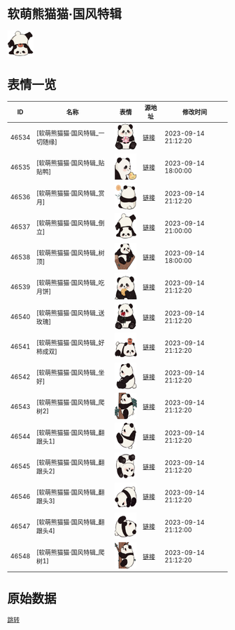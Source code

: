 # 软萌熊猫猫·国风特辑

<img src="./cover.png" height="60" alt="cover" />

# 表情一览

|ID|名称|表情|源地址|修改时间|
|----|----|----|----|----|
|46534|[软萌熊猫猫·国风特辑_一切随缘]|<img src="./pic/046534_%5B软萌熊猫猫·国风特辑_一切随缘%5D.png" height="60" alt="一切随缘"/>|[链接](https://i0.hdslb.com/bfs/garb/9b7b4e78dcd2f066fa89b7f360c7e3ac55ca0d52.png)|2023-09-14 21:12:20|
|46535|[软萌熊猫猫·国风特辑_贴贴鸭]|<img src="./pic/046535_%5B软萌熊猫猫·国风特辑_贴贴鸭%5D.png" height="60" alt="贴贴鸭"/>|[链接](https://i0.hdslb.com/bfs/garb/568c456bd5281009d6da0f55fccddd354e635ae2.png)|2023-09-14 18:00:00|
|46536|[软萌熊猫猫·国风特辑_赏月]|<img src="./pic/046536_%5B软萌熊猫猫·国风特辑_赏月%5D.png" height="60" alt="赏月"/>|[链接](https://i0.hdslb.com/bfs/garb/59ad1428b58b46bc6d1fce017c89c24ab45c2235.png)|2023-09-14 21:12:20|
|46537|[软萌熊猫猫·国风特辑_倒立]|<img src="./pic/046537_%5B软萌熊猫猫·国风特辑_倒立%5D.png" height="60" alt="倒立"/>|[链接](https://i0.hdslb.com/bfs/garb/62abc1f35e9c7b2a430ed4bcddfd2dd53a261e32.png)|2023-09-14 21:00:00|
|46538|[软萌熊猫猫·国风特辑_树顶]|<img src="./pic/046538_%5B软萌熊猫猫·国风特辑_树顶%5D.png" height="60" alt="树顶"/>|[链接](https://i0.hdslb.com/bfs/garb/7e97393c9e31f488af3633ad776f350ffce60d6d.png)|2023-09-14 18:00:00|
|46539|[软萌熊猫猫·国风特辑_吃月饼]|<img src="./pic/046539_%5B软萌熊猫猫·国风特辑_吃月饼%5D.png" height="60" alt="吃月饼"/>|[链接](https://i0.hdslb.com/bfs/garb/d3b6d8d47b25bcd76031ba214908781bdc15c1c2.png)|2023-09-14 21:12:20|
|46540|[软萌熊猫猫·国风特辑_送玫瑰]|<img src="./pic/046540_%5B软萌熊猫猫·国风特辑_送玫瑰%5D.png" height="60" alt="送玫瑰"/>|[链接](https://i0.hdslb.com/bfs/garb/9f88db8901fb9e2067a67c319a3cf670a1370e04.png)|2023-09-14 21:12:20|
|46541|[软萌熊猫猫·国风特辑_好柿成双]|<img src="./pic/046541_%5B软萌熊猫猫·国风特辑_好柿成双%5D.png" height="60" alt="好柿成双"/>|[链接](https://i0.hdslb.com/bfs/garb/af2fb55cbba723e21a8ec65b7c1d6a0a7c1791f8.png)|2023-09-14 21:12:20|
|46542|[软萌熊猫猫·国风特辑_坐好]|<img src="./pic/046542_%5B软萌熊猫猫·国风特辑_坐好%5D.png" height="60" alt="坐好"/>|[链接](https://i0.hdslb.com/bfs/garb/1d318f3af0a4a3d674de85fd50ae86b89c655ba0.png)|2023-09-14 21:12:20|
|46543|[软萌熊猫猫·国风特辑_爬树2]|<img src="./pic/046543_%5B软萌熊猫猫·国风特辑_爬树2%5D.png" height="60" alt="爬树2"/>|[链接](https://i0.hdslb.com/bfs/garb/ac9240b8b4742b7fb4377522ff0dad69b4350a07.png)|2023-09-14 21:12:20|
|46544|[软萌熊猫猫·国风特辑_翻跟头1]|<img src="./pic/046544_%5B软萌熊猫猫·国风特辑_翻跟头1%5D.png" height="60" alt="翻跟头1"/>|[链接](https://i0.hdslb.com/bfs/garb/ce9e1bf1181a41d5e795b78810a4efd001184042.png)|2023-09-14 21:12:20|
|46545|[软萌熊猫猫·国风特辑_翻跟头2]|<img src="./pic/046545_%5B软萌熊猫猫·国风特辑_翻跟头2%5D.png" height="60" alt="翻跟头2"/>|[链接](https://i0.hdslb.com/bfs/garb/cf7bb039b9821ea9cf477a272fe723545425bd14.png)|2023-09-14 21:12:20|
|46546|[软萌熊猫猫·国风特辑_翻跟头3]|<img src="./pic/046546_%5B软萌熊猫猫·国风特辑_翻跟头3%5D.png" height="60" alt="翻跟头3"/>|[链接](https://i0.hdslb.com/bfs/garb/b150e1a3a3ff7d4e4489c0a6f4888ce025260a91.png)|2023-09-14 21:12:20|
|46547|[软萌熊猫猫·国风特辑_翻跟头4]|<img src="./pic/046547_%5B软萌熊猫猫·国风特辑_翻跟头4%5D.png" height="60" alt="翻跟头4"/>|[链接](https://i0.hdslb.com/bfs/garb/cad9b85bff6b681617a9395540c3eccec9c74451.png)|2023-09-14 21:12:00|
|46548|[软萌熊猫猫·国风特辑_爬树1]|<img src="./pic/046548_%5B软萌熊猫猫·国风特辑_爬树1%5D.png" height="60" alt="爬树1"/>|[链接](https://i0.hdslb.com/bfs/garb/c711563bc4de6d89b41c30c65fdc03ba78d03b69.png)|2023-09-14 21:12:20|

# 原始数据

[跳转](./raw.json)

